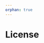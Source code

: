 ```yaml
---
orphan: true
---
```


# License

```{include} ../LICENSE

```
                                                                                                                           